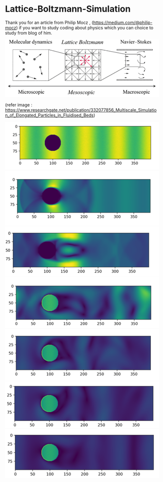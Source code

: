 # Lattice-Boltzmann-Simulation

Thank you for an article from Philip Mocz , (https://medium.com/@philip-mocz) if you want to study coding about physics which you can choice to study from blog of him. 

![MAPPING](Image/Tables.png)

(refer image : https://www.researchgate.net/publication/332077856_Multiscale_Simulation_of_Elongated_Particles_in_Fluidised_Beds)

![numNt1](Image/1.png)
![numNt10](Image/10.png)
![numNt1000](Image/1000.png)
![numNt5k](Image/5000.png)
![numNt10k](Image/10k.png)
![numNt12k](Image/12k.png)
![numNt15k](Image/15k.png)

